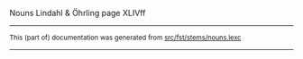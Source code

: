 Nouns
Lindahl & Öhrling page XLIVff

* * *

<small>This (part of) documentation was generated from [src/fst/stems/nouns.lexc](https://github.com/giellalt/lang-sju-x-sydlapsk/blob/main/src/fst/stems/nouns.lexc)</small>

---

